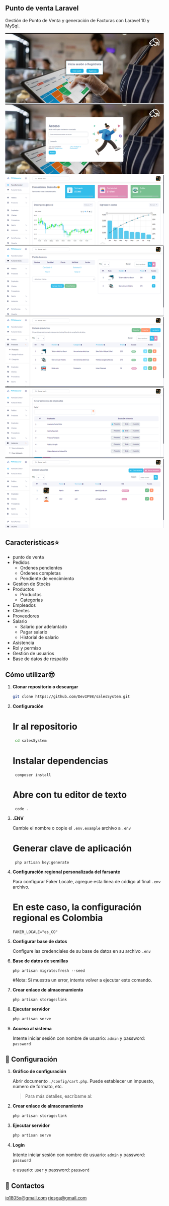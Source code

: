 ## Punto de venta Laravel

Gestión de Punto de Venta y generación de Facturas con Laravel 10 y MySql.

![Inicio del sistema](./public/capturas/01.png)
![Login](./public/capturas/02.png)
![Dashboard](./public/capturas/03.png)
![PUnto de venta](./public/capturas/04.png)
![productos](./public/capturas/05.png)
![asistencia](./public/capturas/06.png)
![Usuarios](./public/capturas/07.png)

## Características⭐
- punto de venta
- Pedidos
  - Ordenes pendientes
  - Órdenes completas
  - Pendiente de vencimiento
- Gestion de Stocks
- Productos
  - Productos
  - Categorías
- Empleados
- Clientes
- Proveedores
- Salario
  - Salario por adelantado
  - Pagar salario
  - Historial de salario
- Asistencia
- Rol y permiso
- Gestión de usuarios
- Base de datos de respaldo

## Cómo utilizar😎

1.  **Clonar repositorio o descargar**

    ```bash
    git clone https://github.com/DevIP98/salesSystem.git
    ```
1. **Configuración**
    # Ir al repositorio
    ```bash
     cd salesSystem
    ```
    # Instalar dependencias
   ```
    composer install
    ```
    # Abre con tu editor de texto
   ```
    code .
    ```
1. **.ENV**

    Cambie el nombre o copie el `.env.example` archivo a `.env`
    # Generar clave de aplicación
   ```
    php artisan key:generate
    ```
1. **Configuración regional personalizada del farsante**

    Para configurar Faker Locale, agregue esta línea de código al final `.env` archivo.
    # En este caso, la configuración regional es Colombia
    ```
    FAKER_LOCALE="es_CO"
    ```

1. **Configurar base de datos**

    Configure las credenciales de su base de datos en su archivo `.env`

1. **Base de datos de semillas**
    ```
    php artisan migrate:fresh --seed
    ```
    #Nota: Si muestra un error, intente volver a ejecutar este comando.

1. **Crear enlace de almacenamiento**

    ```
    php artisan storage:link
    ```
1. **Ejecutar servidor**

    ```bash
    php artisan serve
    ```
1. **Acceso al sistema**

    Intente iniciar sesión con nombre de usuario: `admin` y password: `password`

## 🚀 Configuración
1. **Gráfico de configuración**

    Abrir documento `./config/cart.php`. Puede establecer un impuesto, número de formato, etc.
    > Para más detalles, escríbame al: 

1. **Crear enlace de almacenamiento**

    ```bash
    php artisan storage:link
    ```
1. **Ejecutar servidor**

    ```bash
    php artisan serve
    ```
1. **Login**

    Intente iniciar sesión con nombre de usuario: `admin` y password: `password`

    o usuario: `user` y password: `password`

## 📝 Contactos

ip1805x@gmail.com
riesga@gmail.com
